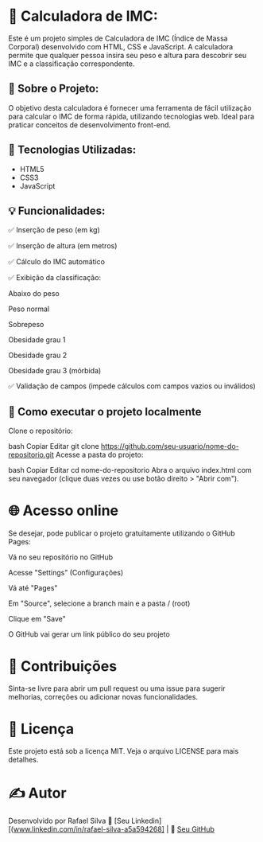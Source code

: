 # 🧮 Calculadora de IMC:
Este é um projeto simples de Calculadora de IMC (Índice de Massa Corporal) desenvolvido com HTML, CSS e JavaScript. A calculadora permite que qualquer pessoa insira seu peso e altura para descobrir seu IMC e a classificação correspondente.

## 📑 Sobre o Projeto:
O objetivo desta calculadora é fornecer uma ferramenta de fácil utilização para calcular o IMC de forma rápida, utilizando tecnologias web. Ideal para praticar conceitos de desenvolvimento front-end.

## 🚀 Tecnologias Utilizadas:

- HTML5
- CSS3
- JavaScript

## 💡 Funcionalidades:

✅ Inserção de peso (em kg)

✅ Inserção de altura (em metros)

✅ Cálculo do IMC automático

✅ Exibição da classificação:

Abaixo do peso

Peso normal

Sobrepeso

Obesidade grau 1

Obesidade grau 2

Obesidade grau 3 (mórbida)

✅ Validação de campos (impede cálculos com campos vazios ou inválidos)

## 🔧 Como executar o projeto localmente
Clone o repositório:

bash
Copiar
Editar
git clone https://github.com/seu-usuario/nome-do-repositorio.git
Acesse a pasta do projeto:

bash
Copiar
Editar
cd nome-do-repositorio
Abra o arquivo index.html com seu navegador (clique duas vezes ou use botão direito > "Abrir com").

# 🌐 Acesso online
Se desejar, pode publicar o projeto gratuitamente utilizando o GitHub Pages:

Vá no seu repositório no GitHub

Acesse "Settings" (Configurações)

Vá até "Pages"

Em "Source", selecione a branch main e a pasta / (root)

Clique em "Save"

O GitHub vai gerar um link público do seu projeto

# 🤝 Contribuições
Sinta-se livre para abrir um pull request ou uma issue para sugerir melhorias, correções ou adicionar novas funcionalidades.

# 📄 Licença
Este projeto está sob a licença MIT. Veja o arquivo LICENSE para mais detalhes.

# ✍️ Autor
Desenvolvido por Rafael Silva
🔗  [Seu Linkedin][(www.linkedin.com/in/rafael-silva-a5a594268] | 🔗 [Seu GitHub](https://github.com/Rafife12)

